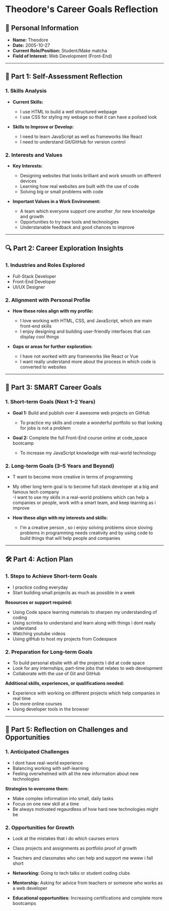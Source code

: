 ﻿# Theodore's Career Goals Reflection

## 👤 Personal Information

- **Name:** Theodore
- **Date:** 2005-10-27
- **Current Role/Position:** Student/Make matcha
- **Field of Interest:** Web Development (Front-End)

---

## 🧠 Part 1: Self-Assessment Reflection

### 1. Skills Analysis

- **Current Skills:**
  - I use HTML to build a well structured webpage
  - I use CSS for styling my webage so that it can have a poilsed look

- **Skills to Improve or Develop:**
  - I need to learn JavaScript as well as frameworks like React
  - I need to understand Git/GitHub for version control

### 2. Interests and Values

- **Key Interests:**
  - Designing websites that looks brilliant and work smooth on different devices
  - Learning how real websites are built with the use of code
  - Solving big or small problems with code

- **Important Values in a Work Environment:**
  - A team which everyone support one another ,for new knowledge and growth
  - Opportunities to try new tools and technologies
  - Understanable feedback and good chances to improve

---

## 🔍 Part 2: Career Exploration Insights

### 1. Industries and Roles Explored

- Full-Stack Developer
- Front-End Developer
- UI/UX Designer

### 2. Alignment with Personal Profile

- **How these roles align with my profile:**
  - I love working with HTML, CSS, and JavaScript, which are main front-end skills
  - I enjoy designing and building user-friendly interfaces that can display cool things

- **Gaps or areas for further exploration:**
  - I have not worked with any frameworks like React or Vue
  - I want really understand more about the process in which code is converted to websites

---

## 🎯 Part 3: SMART Career Goals

### 1. Short-term Goals (Next 1–2 Years)

- **Goal 1:** Build and publish over 4 awesome web projects on GitHub  
  - To practice my skills and create a wonderful portfolio so that looking for jobs is not a problem

- **Goal 2:** Complete the full Front-End course online at code_space bootcamp
  - To increase my JavaScript knowledge with real-world technology 

### 2. Long-term Goals (3–5 Years and Beyond)

- T want to become more creative in terms of programming 
- My other long term goal is to become  full stack developer at a big and famous tech company   
-I want to use my skills in a real-world problems which can help a companies or people, work with a smart team, and keep learning as i improve 

- **How these align with my interests and skills:**  
  - I'm a creative person , so i enjoy solving problems since sloving problems in programming needs creativity and by using code to build things that will help people and companies 

---

## 🛠 Part 4: Action Plan

### 1. Steps to Achieve Short-term Goals

- I practice coding everyday
- Start building small projects as much as possible in a week 

**Resources or support required:**
- Using Code space learning materials to sharpen my understanding of coding 
- Using scrimba to understand and learn along with things i dont really understand
- Watching youtube videos 
- Using gitHub to host my projects from Codespace

### 2. Preparation for Long-term Goals

- To build personal ebsite with all the projects I did at code space
- Look for any internships, part-time jobs that relates to web development
- Collaborate with the use of Git and GitHub

**Additional skills, experiences, or qualifications needed:**
- Experience with working on different projects which help companies in real time
- Do more online courses 
- Using developer tools in the browser  

---

## 🚧 Part 5: Reflection on Challenges and Opportunities

### 1. Anticipated Challenges

- I dont have real-world experience
- Balancing working with self-learning
- Feeling overwhelmed with all the new information about new technologies 

**Strategies to overcome them:**
- Make complex information into small, daily tasks
- Focus on one new skill at a time
- Be always motivated regaurdless of how hard new technologies might be 

### 2. Opportunities for Growth

- Look at the mistakes that i do which caurses errors 
- Class projects and assignments as portfolio proof of growth
- Teachers and classmates who can help and support me wwew i fall short 

- **Networking:** Going to tech talks or student coding clubs
- **Mentorship:** Asking for advice from teachers or someone who works as a web developer 
- **Educational opportunities:** Increasing  certifications and complete more bootcamps



